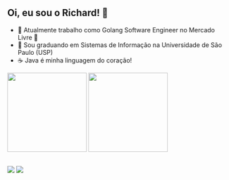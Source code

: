 ## Oi, eu sou o Richard! 👨
 
- 🔭 Atualmente trabalho como Golang Software Engineer no Mercado Livre 💛
- 🌱 Sou graduando em Sistemas de Informação na Universidade de São Paulo (USP)
- ☕  Java é minha linguagem do coração!

<div>
  <img height="180px" src="https://github-readme-stats.vercel.app/api?username=rcdwoods"/>
  <img height="180px" src="https://github-readme-stats.vercel.app/api/top-langs/?username=rcdwoods"/>
</div> 

##

<div>
 <a href="https://www.linkedin.com/in/richardnascimento/"><img src="https://img.shields.io/badge/LinkedIn-0077B5?style=for-the-badge&logo=linkedin&logoColor=white"></a> 
 <a href="mailto:rcdwoods@gmail.com"><img src="https://img.shields.io/badge/Gmail-D14836?style=for-the-badge&logo=gmail&logoColor=white"></a> 
</div>
